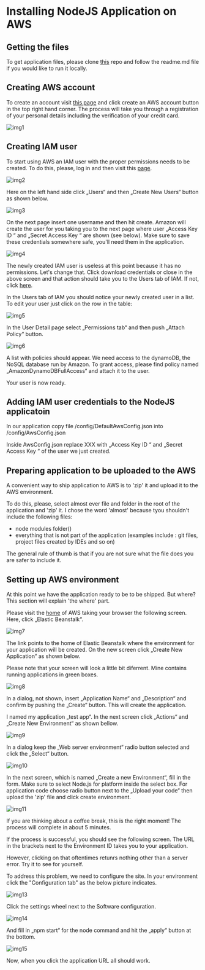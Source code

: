 # Installing NodeJS Application on AWS

## Getting the files

To get application files, please clone [this](https://github.com/kovarmiko/dynamodb-gallery) repo and follow the readme.md file if you would like to run it locally.

## Creating AWS account

To create an account visit [this page](https://aws.amazon.com/) and click create an AWS account button in the top right hand corner. The process will take you through a registration of your personal details including the verification of your credit card.

![img1](https://github.com/kovarmiko/dynamodb-gallery/blob/master/mdimages/img1.png?raw=true "Image 1")

## Creating IAM user

To start using AWS an IAM user with the proper permissions needs to be created. To do this, please, log in and then visit this [page](https://console.aws.amazon.com/iam).

![img2](https://github.com/kovarmiko/dynamodb-gallery/blob/master/mdimages/img2.png?raw=true "Image 2")

Here on the left hand side click „Users“ and then „Create New Users“ button as shown below.

![img3](https://github.com/kovarmiko/dynamodb-gallery/blob/master/mdimages/img3.png?raw=true "Image 3")

On the next page insert one username and then hit create. Amazon will create the user for you taking you to the next page where user „Access Key ID “ and  „Secret Access Key “ are shown (see below). Make sure to save these credentials somewhere safe, you'll need them in the application.

![img4](https://github.com/kovarmiko/dynamodb-gallery/blob/master/mdimages/img4.png?raw=true "Image 4")

The newly created IAM user is useless at this point because it has no permissions. Let's change that. Click download credentials or close in the above screen and that action should take you to the Users tab of IAM. If not, click [here](https://console.aws.amazon.com/iam/home#users). 
 
In the Users tab of IAM you should notice your newly created user in a list. To edit your user just click on the row in the table:
 
![img5](https://github.com/kovarmiko/dynamodb-gallery/blob/master/mdimages/img5.png?raw=true "Image 5")
 
In the User Detail page select „Permissions tab“ and then  push „Attach Policy“ button.
 
![img6](https://github.com/kovarmiko/dynamodb-gallery/blob/master/mdimages/img6.png?raw=true "Image 6")

A list with policies should appear. We need access to the dynamoDB, the NoSQL database run by Amazon. To grant access,  please find policy named „AmazonDynamoDBFullAccess“ and attach it to the user.

Your user is now ready. 

## Adding IAM user credentials to the NodeJS applicatoin

In our application copy file /config/DefaultAwsConfig.json into /config/AwsConfig.json

Inside AwsConfig.json replace XXX with  „Access Key ID “ and  „Secret Access Key “ of the user we just created. 

## Preparing application to be uploaded to the AWS
A convenient way to ship application to AWS is to 'zip' it and upload it to the AWS environment.

To do this, please, select almost ever file and folder in the root of the application and 'zip' it. I chose the word 'almost' because tyou shouldn't 
include the following files:

* node modules folder()
* everything that is not part of the application (examples include : git files, project files created by IDEs and so on)

The general rule of thumb is that if you are not sure what the file does you are safer to include it.

## Setting up AWS environment

At this point we have the application ready to be to be shipped. But where? This section will explain 'the where' part.

Please visit the [home](https://us-west-2.console.aws.amazon.com/console/home?region=us-west-2) of AWS taking your browser the following screen. Here, click „Elastic Beanstalk“.


![img7](https://github.com/kovarmiko/dynamodb-gallery/blob/master/mdimages/img7.png?raw=true "Image 7")

The link points to the home of Elastic Beanstalk where the environment for your application will be created. 
On the new screen click „Create New Application“ as shown below. 

Please note that your screen will look a little bit diferrent. Mine contains running applications in green boxes.

![img8](https://github.com/kovarmiko/dynamodb-gallery/blob/master/mdimages/img8.png?raw=true "Image 8")

In a dialog, not shown, insert „Application Name“ and „Description“ and confirm by pushing the „Create“ button. This will create the application.

I named my application „test app“. In the next screen click  „Actions“ and „Create New Environment“ as shown bellow.

![img9](https://github.com/kovarmiko/dynamodb-gallery/blob/master/mdimages/img9.png?raw=true "Image 9")

In a dialog keep the „Web server environment“ radio button selected and click  the „Select“ button.

![img10](https://github.com/kovarmiko/dynamodb-gallery/blob/master/mdimages/img10.png?raw=true "Image 10")

In the next screen, which is named „Create a new Environment“, fill in the form. 
Make sure to select Node.js for platform inside the select box. For application code choose radio button next to the „Upload your code“ then upload the 'zip' file and click create environment.

![img11](https://github.com/kovarmiko/dynamodb-gallery/blob/master/mdimages/img11.png?raw=true "Image 11")

If you are thinking about a coffee break, this is the right moment! The process will complete in about 5 minutes.

If the process is successful, you should see the following screen. The URL in the brackets next to the Environment ID takes you to your application. 

However, clicking on that oftentimes retunrs nothing other than a server error. Try it to see for yourself.

To address this problem, we need to configure the site. In your environment click the "Configuration tab" as the below picture indicates.

![img13](https://github.com/kovarmiko/dynamodb-gallery/blob/master/mdimages/img13.png?raw=true "Image 13")

Click the settings wheel next to the Software configuration.

![img14](https://github.com/kovarmiko/dynamodb-gallery/blob/master/mdimages/img14.png?raw=true "Image 14")

And fill in „npm start“ for the node command and hit the „apply“ button at the bottom.

![img15](https://github.com/kovarmiko/dynamodb-gallery/blob/master/mdimages/img15.png?raw=true "Image 15")

Now, when you click the application URL all should work.